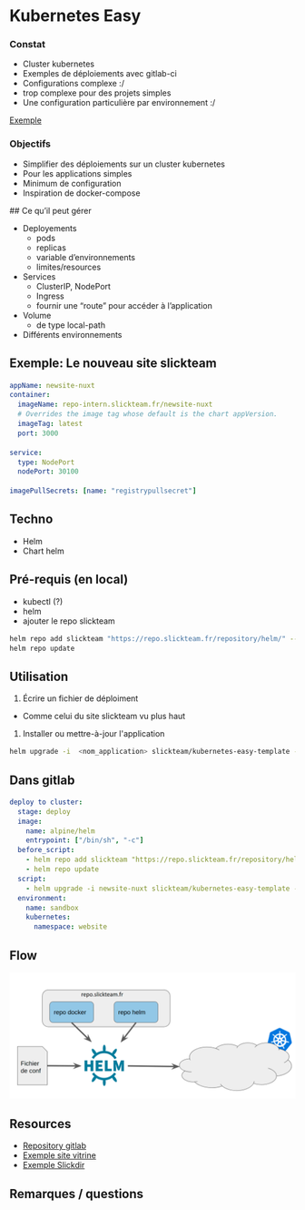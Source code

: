 # Kubernetes Easy

### Constat

* Cluster kubernetes
* Exemples de déploiements avec gitlab-ci
* Configurations complexe :/
* trop complexe pour des projets simples
* Une configuration particulière par environnement :/

[Exemple](https://code.slickteam.fr/geeking-days/SlicKDir/-/tree/master/kubernetes/CI)

### Objectifs 

* Simplifier des déploiements sur un cluster kubernetes
* Pour les applications simples
* Minimum de configuration
* Inspiration de docker-compose


## Ce qu’il peut gérer

* Deployements
  * pods
  * replicas
  * variable d’environnements
  * limites/resources
* Services
  * ClusterIP, NodePort
  * Ingress
  * fournir une “route” pour accéder à l’application
* Volume
  * de type local-path
* Différents environnements

## Exemple: Le nouveau site slickteam

```yaml
appName: newsite-nuxt
container:
  imageName: repo-intern.slickteam.fr/newsite-nuxt
  # Overrides the image tag whose default is the chart appVersion.
  imageTag: latest
  port: 3000

service:
  type: NodePort
  nodePort: 30100

imagePullSecrets: [name: "registrypullsecret"]

```

## Techno

* Helm
* Chart helm

## Pré-requis (en local)

* kubectl (?)
* helm
* ajouter le repo slickteam 

```bash
helm repo add slickteam "https://repo.slickteam.fr/repository/helm/" --username <slickteam_username> --password <slickteam_password>
helm repo update
```

## Utilisation

1. Écrire un fichier de déploiment 
  * Comme celui du site slickteam vu plus haut
1. Installer ou mettre-à-jour l'application

```bash
helm upgrade -i  <nom_application> slickteam/kubernetes-easy-template -f fichier_deploiment.yaml

```

## Dans gitlab

```yaml
deploy to cluster:
  stage: deploy
  image:
    name: alpine/helm
    entrypoint: ["/bin/sh", "-c"]
  before_script:
    - helm repo add slickteam "https://repo.slickteam.fr/repository/helm/" --username $NEXUS_USER  --password $NEXUS_PASSWORD
    - helm repo update
  script:
    - helm upgrade -i newsite-nuxt slickteam/kubernetes-easy-template -f kubernetes/deploy.yaml --set container.imageTag=$VERSION -n website
  environment:
    name: sandbox
    kubernetes:
      namespace: website

```

## Flow

![easy kubernetes flow](../public/img/kubernetes_easy_flow.png "easy kubernetes flow")


## Resources

* [Repository gitlab](https://code.slickteam.fr/geeking-days/kubernetes-easy)
* [Exemple site vitrine](https://code.slickteam.fr/slicksi/vitrine/site-web-slickteam/newsite-nuxt/-/blob/develop/kubernetes/deploy.yaml)
* [Exemple Slickdir](https://code.slickteam.fr/geeking-days/SlicKDir/-/tree/master/kubernetes/easy)

## Remarques / questions